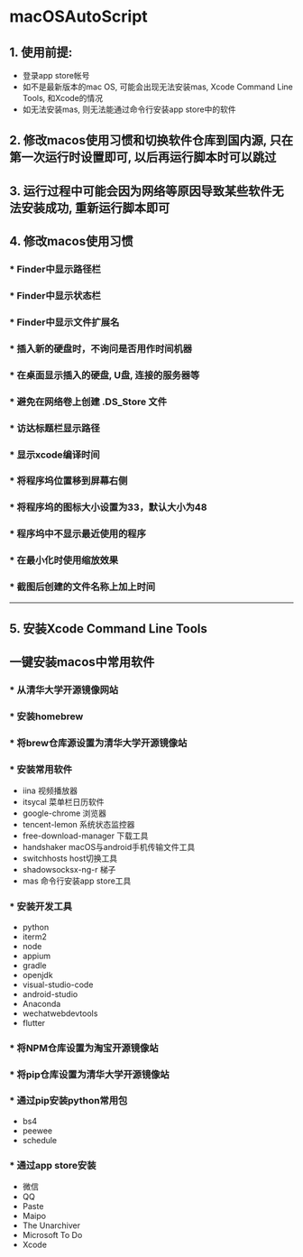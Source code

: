 # macOSAutoScript

## 1. 使用前提:
- 登录app store帐号
- 如不是最新版本的mac OS, 可能会出现无法安装mas, Xcode Command Line Tools, 和Xcode的情况
- 如无法安装mas, 则无法能通过命令行安装app store中的软件

## 2. 修改macos使用习惯和切换软件仓库到国内源, 只在第一次运行时设置即可, 以后再运行脚本时可以跳过
## 3. 运行过程中可能会因为网络等原因导致某些软件无法安装成功, 重新运行脚本即可

## 4. 修改macos使用习惯
### * Finder中显示路径栏
### * Finder中显示状态栏
### * Finder中显示文件扩展名
### * 插入新的硬盘时，不询问是否用作时间机器
### * 在桌面显示插入的硬盘, U盘, 连接的服务器等
### * 避免在网络卷上创建 .DS_Store 文件
### * 访达标题栏显示路径
### * 显示xcode编译时间
### * 将程序坞位置移到屏幕右侧
### * 将程序坞的图标大小设置为33，默认大小为48
### * 程序坞中不显示最近使用的程序
### * 在最小化时使用缩放效果
### * 截图后创建的文件名称上加上时间     
    

-----    
## 5. 安装Xcode Command Line Tools
## 一键安装macos中常用软件
### * 从清华大学开源镜像网站
### * 安装homebrew
### * 将brew仓库源设置为清华大学开源镜像站
### * 安装常用软件
- iina 视频播放器
- itsycal 菜单栏日历软件
- google-chrome 浏览器
- tencent-lemon 系统状态监控器
- free-download-manager 下载工具
- handshaker macOS与android手机传输文件工具
- switchhosts host切换工具
- shadowsocksx-ng-r 梯子
- mas 命令行安装app store工具
### * 安装开发工具
- python
- iterm2
- node
- appium
- gradle
- openjdk
- visual-studio-code
- android-studio
- Anaconda
- wechatwebdevtools
- flutter

### * 将NPM仓库设置为淘宝开源镜像站
### * 将pip仓库设置为清华大学开源镜像站
### * 通过pip安装python常用包
- bs4
- peewee
- schedule
  
### * 通过app store安装
- 微信
- QQ
- Paste
- Maipo
- The Unarchiver
- Microsoft To Do
- Xcode